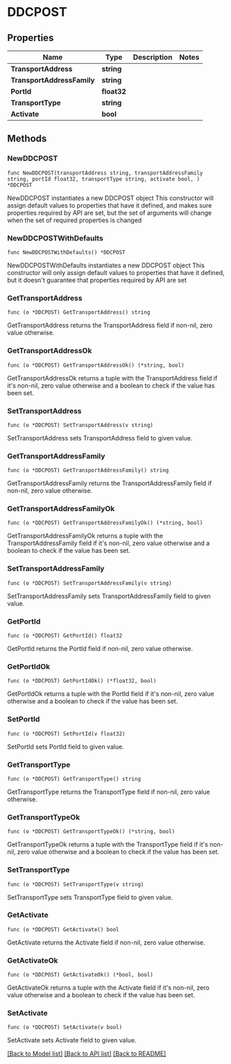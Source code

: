 # DDCPOST

## Properties

Name | Type | Description | Notes
------------ | ------------- | ------------- | -------------
**TransportAddress** | **string** |  | 
**TransportAddressFamily** | **string** |  | 
**PortId** | **float32** |  | 
**TransportType** | **string** |  | 
**Activate** | **bool** |  | 

## Methods

### NewDDCPOST

`func NewDDCPOST(transportAddress string, transportAddressFamily string, portId float32, transportType string, activate bool, ) *DDCPOST`

NewDDCPOST instantiates a new DDCPOST object
This constructor will assign default values to properties that have it defined,
and makes sure properties required by API are set, but the set of arguments
will change when the set of required properties is changed

### NewDDCPOSTWithDefaults

`func NewDDCPOSTWithDefaults() *DDCPOST`

NewDDCPOSTWithDefaults instantiates a new DDCPOST object
This constructor will only assign default values to properties that have it defined,
but it doesn't guarantee that properties required by API are set

### GetTransportAddress

`func (o *DDCPOST) GetTransportAddress() string`

GetTransportAddress returns the TransportAddress field if non-nil, zero value otherwise.

### GetTransportAddressOk

`func (o *DDCPOST) GetTransportAddressOk() (*string, bool)`

GetTransportAddressOk returns a tuple with the TransportAddress field if it's non-nil, zero value otherwise
and a boolean to check if the value has been set.

### SetTransportAddress

`func (o *DDCPOST) SetTransportAddress(v string)`

SetTransportAddress sets TransportAddress field to given value.


### GetTransportAddressFamily

`func (o *DDCPOST) GetTransportAddressFamily() string`

GetTransportAddressFamily returns the TransportAddressFamily field if non-nil, zero value otherwise.

### GetTransportAddressFamilyOk

`func (o *DDCPOST) GetTransportAddressFamilyOk() (*string, bool)`

GetTransportAddressFamilyOk returns a tuple with the TransportAddressFamily field if it's non-nil, zero value otherwise
and a boolean to check if the value has been set.

### SetTransportAddressFamily

`func (o *DDCPOST) SetTransportAddressFamily(v string)`

SetTransportAddressFamily sets TransportAddressFamily field to given value.


### GetPortId

`func (o *DDCPOST) GetPortId() float32`

GetPortId returns the PortId field if non-nil, zero value otherwise.

### GetPortIdOk

`func (o *DDCPOST) GetPortIdOk() (*float32, bool)`

GetPortIdOk returns a tuple with the PortId field if it's non-nil, zero value otherwise
and a boolean to check if the value has been set.

### SetPortId

`func (o *DDCPOST) SetPortId(v float32)`

SetPortId sets PortId field to given value.


### GetTransportType

`func (o *DDCPOST) GetTransportType() string`

GetTransportType returns the TransportType field if non-nil, zero value otherwise.

### GetTransportTypeOk

`func (o *DDCPOST) GetTransportTypeOk() (*string, bool)`

GetTransportTypeOk returns a tuple with the TransportType field if it's non-nil, zero value otherwise
and a boolean to check if the value has been set.

### SetTransportType

`func (o *DDCPOST) SetTransportType(v string)`

SetTransportType sets TransportType field to given value.


### GetActivate

`func (o *DDCPOST) GetActivate() bool`

GetActivate returns the Activate field if non-nil, zero value otherwise.

### GetActivateOk

`func (o *DDCPOST) GetActivateOk() (*bool, bool)`

GetActivateOk returns a tuple with the Activate field if it's non-nil, zero value otherwise
and a boolean to check if the value has been set.

### SetActivate

`func (o *DDCPOST) SetActivate(v bool)`

SetActivate sets Activate field to given value.



[[Back to Model list]](../README.md#documentation-for-models) [[Back to API list]](../README.md#documentation-for-api-endpoints) [[Back to README]](../README.md)



